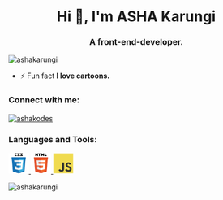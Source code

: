 <h1 align="center">Hi 👋, I'm ASHA Karungi</h1>
<h3 align="center">A front-end-developer.</h3>

<p align="left"> <img src="https://komarev.com/ghpvc/?username=ashakarungi&label=Profile%20views&color=0e75b6&style=flat" alt="ashakarungi" /> </p>


- ⚡ Fun fact **I love cartoons.**

<h3 align="left">Connect with me:</h3>
<p align="left">
<a href="https://twitter.com/ashakodes" target="blank"><img align="center" src="https://raw.githubusercontent.com/rahuldkjain/github-profile-readme-generator/master/src/images/icons/Social/twitter.svg" alt="ashakodes" height="30" width="40" /></a>
</p>

<h3 align="left">Languages and Tools:</h3>
<p align="left"> <a href="https://www.w3schools.com/css/" target="_blank"> <img src="https://raw.githubusercontent.com/devicons/devicon/master/icons/css3/css3-original-wordmark.svg" alt="css3" width="40" height="40"/> </a> <a href="https://www.w3.org/html/" target="_blank"> <img src="https://raw.githubusercontent.com/devicons/devicon/master/icons/html5/html5-original-wordmark.svg" alt="html5" width="40" height="40"/> </a> <a href="https://developer.mozilla.org/en-US/docs/Web/JavaScript" target="_blank"> <img src="https://raw.githubusercontent.com/devicons/devicon/master/icons/javascript/javascript-original.svg" alt="javascript" width="40" height="40"/> </a> </p>

<p><img align="center" src="https://github-readme-stats.vercel.app/api/top-langs?username=ashakarungi&show_icons=true&locale=en&layout=compact" alt="ashakarungi" /></p>
